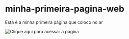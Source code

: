 # minha-primeira-pagina-web
Está é a minha primeira página que coloco no ar

![Clique aqui para acessar a página](https://denilsonfernandes18.github.io/minha-primeira-pagina-web/)
